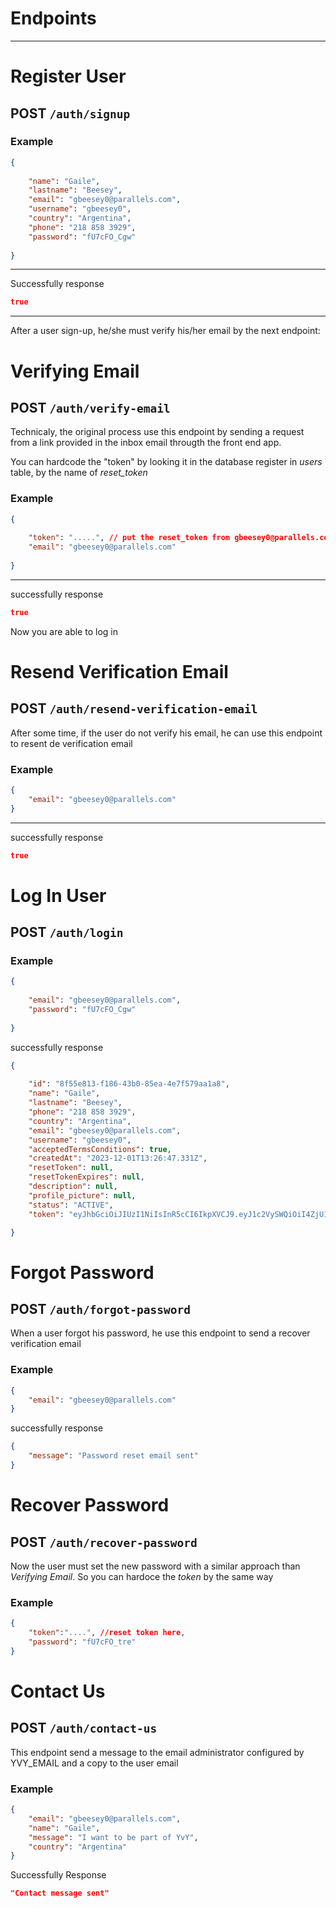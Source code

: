 # Endpoints

---

# Register User

## POST `/auth/signup`


### Example

```json
{
	
    "name": "Gaile",
    "lastname": "Beesey",
    "email": "gbeesey0@parallels.com",
    "username": "gbeesey0",
    "country": "Argentina",
    "phone": "218 858 3929",
    "password": "fU7cFO_Cgw"
    
}
```

---

Successfully response


```json
true
```

---


After a user sign-up, he/she must verify his/her email by the next endpoint:

# Verifying Email

## POST `/auth/verify-email`

Technicaly, the original process use this endpoint by sending a request from a link provided in the inbox email througth the front end app. 

You can hardcode the "token" by looking it in the database register in *users* table, by the name of *reset_token*  

### Example

```json
{
	
    "token": ".....", // put the reset_token from gbeesey0@parallels.com user
    "email": "gbeesey0@parallels.com"
    
}
```

---

successfully response

```json
true
```

Now you are able to log in

# Resend Verification Email

## POST `/auth/resend-verification-email`

After some time, if the user do not verify his email, he can use this endpoint to resent de verification email

### Example

```json
{
    "email": "gbeesey0@parallels.com"
}
```

---

successfully response

```json
true
```

# Log In User

## POST `/auth/login`

### Example

```json
{
    
    "email": "gbeesey0@parallels.com",
    "password": "fU7cFO_Cgw"
    
}
```
successfully response

```json
{
	
    "id": "8f55e813-f186-43b0-85ea-4e7f579aa1a8",
    "name": "Gaile",
    "lastname": "Beesey",
    "phone": "218 858 3929",
    "country": "Argentina",
    "email": "gbeesey0@parallels.com",
    "username": "gbeesey0",
    "acceptedTermsConditions": true,
    "createdAt": "2023-12-01T13:26:47.331Z",
    "resetToken": null,
    "resetTokenExpires": null,
    "description": null,
    "profile_picture": null,
    "status": "ACTIVE",
    "token": "eyJhbGciOiJIUzI1NiIsInR5cCI6IkpXVCJ9.eyJ1c2VySWQiOiI4ZjU1ZTgxMy1mMTg2LTQzYjAtODVlYS00ZTdmNTc5YWExYTgiLCJpYXQiOjE3MDE0NDM4ODgsImV4cCI6MTcwMTQ0NzQ4OH0.lddN2_DTiDnT1SkWDzj8cK3aGH5itynw3jstMQP8GgM"

}
```

# Forgot Password

## POST `/auth/forgot-password`

When a user forgot his password, he use this endpoint to send a recover verification email

### Example

```json
{
    "email": "gbeesey0@parallels.com"
}
```

successfully response

```json
{
    "message": "Password reset email sent"
}
```

# Recover Password

## POST `/auth/recover-password`

Now the user must set the new password with a similar approach than *Verifying Email*. So you can hardoce the *token* by the same way

### Example

```json
{
    "token":"....", //reset token here,
    "password": "fU7cFO_tre"
}
```

# Contact Us

## POST `/auth/contact-us`

This endpoint send a message to the email administrator configured by YVY_EMAIL and a copy to the user email

### Example

```json
{
    "email": "gbeesey0@parallels.com",
    "name": "Gaile",
    "message": "I want to be part of YvY",
    "country": "Argentina"
}
```

Successfully Response

```json
"Contact message sent"
```

